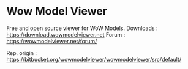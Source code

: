 # Wow Model Viewer

Free and open source viewer for WoW Models.
 Downloads : https://download.wowmodelviewer.net
 Forum : https://wowmodelviewer.net/forum/

 Rep. origin : https://bitbucket.org/wowmodelviewer/wowmodelviewer/src/default/